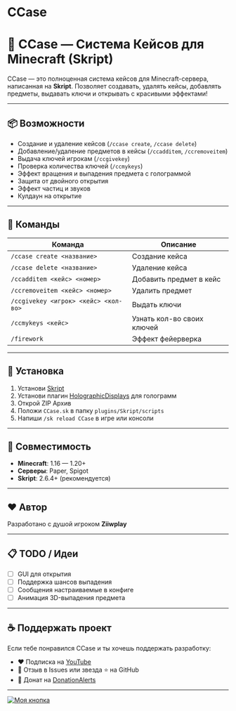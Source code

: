 # CCase
# 🎁 CCase — Система Кейсов для Minecraft (Skript)

CCase — это полноценная система кейсов для Minecraft-сервера, написанная на **Skript**. Позволяет создавать, удалять кейсы, добавлять предметы, выдавать ключи и открывать с красивыми эффектами!

---

## 📦 Возможности

- Создание и удаление кейсов (`/ccase create`, `/ccase delete`)
- Добавление/удаление предметов в кейсы (`/ccadditem`, `/ccremoveitem`)
- Выдача ключей игрокам (`/ccgivekey`)
- Проверка количества ключей (`/ccmykeys`)
- Эффект вращения и выпадения предмета с голограммой
- Защита от двойного открытия
- Эффект частиц и звуков
- Кулдаун на открытие

---

## 📜 Команды

| Команда | Описание |
|--------|----------|
| `/ccase create <название>` | Создание кейса |
| `/ccase delete <название>` | Удаление кейса |
| `/ccadditem <кейс> <номер>` | Добавить предмет в кейс |
| `/ccremoveitem <кейс> <номер>` | Удалить предмет |
| `/ccgivekey <игрок> <кейс> <кол-во>` | Выдать ключи |
| `/ccmykeys <кейс>` | Узнать кол-во своих ключей |
| `/firework` | Эффект фейерверка |

---

## 📂 Установка

1. Установи [Skript](https://www.spigotmc.org/resources/skript.114544/)
2. Установи плагин [HolographicDisplays](https://www.spigotmc.org/resources/decentholograms-1-8-1-21-7-papi-support-no-dependencies.96927/) для голограмм
3. Открой ZIP Архив
4. Положи `CCase.sk` в папку `plugins/Skript/scripts`
5. Напиши `/sk reload CCase` в игре или консоли

---

## 🧪 Совместимость

- **Minecraft**: 1.16 — 1.20+
- **Серверы**: Paper, Spigot
- **Skript**: 2.6.4+ (рекомендуется)

---

## ❤️ Автор

Разработано с душой игроком **Ziiwplay**  

---

## 📋 TODO / Идеи

- [ ] GUI для открытия
- [ ] Поддержка шансов выпадения
- [ ] Сообщения настраиваемые в конфиге
- [ ] Анимация 3D-выпадения предмета

---

## ☕ Поддержать проект

Если тебе понравился CCase и ты хочешь поддержать разработку:

- ❤️ Подписка на [YouTube](https://youtube.com/@Ziiwplay)
- 💬 Отзыв в Issues или звезда ⭐ на GitHub
- 🤑 Донат на [DonationAlerts](https://www.donationalerts.com/r/ziiwplay_) 

---
[![Моя кнопка](https://img.shields.io/badge/Скачать-ZIP-yellow?style=for-the-badge)](https://github.com/Snayneo/CCase/archive/refs/tags/1.0.0-BETA.zip)
